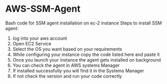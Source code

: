 # AWS-SSM-Agent
Bash code for SSM agent installation on ec-2 instance
Steps to install SSM agent:
1) log into your aws account
2) Open EC2 Service
3) Select the OS you want based on your requirements
4) While configuring your instance copy the code listed here and paste it
5) Once you launch your instance the agent gets installed on background
6) You can check the agent in AWS systems Manager
7) If installed successfully you will find it in the Systems Manager
8) If not check the version and run your code correctly

